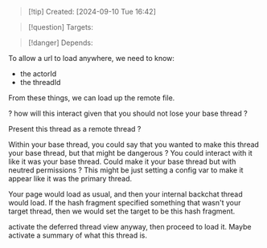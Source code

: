 
>[!tip] Created: [2024-09-10 Tue 16:42]

>[!question] Targets: 

>[!danger] Depends: 

To allow a url to load anywhere, we need to know:
- the actorId
- the threadId

From these things, we can load up the remote file.

? how will this interact given that you should not lose your base thread ?

Present this thread as a remote thread ?

Within your base thread, you could say that you wanted to make this thread your base thread, but that might be dangerous ?
You could interact with it like it was your base thread.
Could make it your base thread but with neutred permissions ?  This might be just setting a config var to make it appear like it was the primary thread.

Your page would load as usual, and then your internal backchat thread would load.
If the hash fragment specified something that wasn't your target thread, then we would set the target to be this hash fragment.

activate the deferred thread view anyway, then proceed to load it.
Maybe activate a summary of what this thread is.

